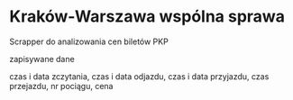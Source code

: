 # Kraków-Warszawa wspólna sprawa
Scrapper do analizowania cen biletów PKP

zapisywane dane

czas i data zczytania, czas i data odjazdu, czas i data przyjazdu, czas przejazdu, nr pociągu, cena
